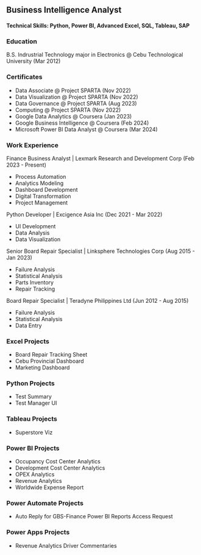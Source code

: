 ## Business Intelligence Analyst

#### Technical Skills: Python, Power BI, Advanced Excel, SQL, Tableau, SAP

### Education
B.S. Indrustrial Technology major in Electronics @ Cebu Technological University (Mar 2012)

### Certificates
- Data Associate @ Project SPARTA (Nov 2022)
- Data Visualization @ Project SPARTA (Nov 2022)
- Data Governance @ Project SPARTA (Aug 2023)
- Computing @ Project SPARTA (Nov 2022)
- Google Data Analytics @ Coursera (Jan 2023)
- Google Business Intelligence @ Coursera (Feb 2024)
- Microsoft Power BI Data Analyst @ Coursera (Mar 2024)

### Work Experience
Finance Business Analyst | Lexmark Research and Development Corp (Feb 2023 - Present)
- Process Automation
- Analytics Modeling
- Dashboard Development
- Digital Transformation
- Project Management

Python Developer | Excigence Asia Inc (Dec 2021 - Mar 2022)
- UI Development
- Data Analysis
- Data Visualization

Senior Board Repair Specialist | Linksphere Technologies Corp (Aug 2015 - Jan 2023)
- Failure Analysis
- Statistical Analysis
- Parts Inventory
- Repair Tracking

Board Repair Specialist | Teradyne Philippines Ltd (Jun 2012 - Aug 2015)
- Failure Analysis
- Statistical Analysis
- Data Entry
  
### Excel Projects
- Board Repair Tracking Sheet
- Cebu Provincial Dashboard
- Marketing Dashboard
  
### Python Projects
- Test Summary
- Test Manager UI

### Tableau Projects
- Superstore Viz

### Power BI Projects
- Occupancy Cost Center Analytics
- Development Cost Center Analytics
- OPEX Analytics
- Revenue Analytics
- Worldwide Expense Report

### Power Automate Projects
- Auto Reply for GBS-Finance Power BI Reports Access Request

### Power Apps Projects
- Revenue Analytics Driver Commentaries
